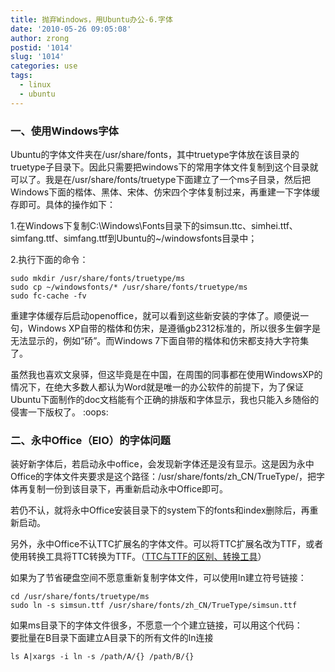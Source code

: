 ```yaml
---
title: 抛弃Windows，用Ubuntu办公-6.字体
date: '2010-05-26 09:05:08'
author: zrong
postid: '1014'
slug: '1014'
categories: use
tags:
  - linux
  - ubuntu
---
```


### 一、使用Windows字体

Ubuntu的字体文件夹在/usr/share/fonts，其中truetype字体放在该目录的truetype子目录下。因此只需要把windows下的常用字体文件复制到这个目录就可以了。我是在/usr/share/fonts/truetype下面建立了一个ms子目录，然后把Windows下面的楷体、黑体、宋体、仿宋四个字体复制过来，再重建一下字体缓存即可。具体的操作如下：

1.在Windows下复制C:\\Windows\\Fonts目录下的simsun.ttc、simhei.ttf、simfang.ttf、simfang.ttf到Ubuntu的\~/windowsfonts目录中；

2.执行下面的命令：

    sudo mkdir /usr/share/fonts/truetype/ms
    sudo cp ~/windowsfonts/* /usr/share/fonts/truetype/ms
    sudo fc-cache -fv

<!--more-->  

重建字体缓存后启动openoffice，就可以看到这些新安装的字体了。顺便说一句，Windows
XP自带的楷体和仿宋，是遵循gb2312标准的，所以很多生僻字是无法显示的，例如“硚”。而Windows
7下面自带的楷体和仿宋都支持大字符集了。

虽然我也喜欢文泉驿，但这毕竟是在中国，在周围的同事都在使用WindowsXP的情况下，在绝大多数人都认为Word就是唯一的办公软件的前提下，为了保证Ubuntu下面制作的doc文档能有个正确的排版和字体显示，我也只能入乡随俗的侵害一下版权了。
:oops:

### 二、永中Office（EIO）的字体问题

装好新字体后，若启动永中office，会发现新字体还是没有显示。这是因为永中Office的字体文件夹要求是这个路径：/usr/share/fonts/zh\_CN/TrueType/，把字体再复制一份到该目录下，再重新启动永中Office即可。

若仍不认，就将永中Office安装目录下的system下的fonts和index删除后，再重新启动。

另外，永中Office不认TTC扩展名的字体文件。可以将TTC扩展名改为TTF，或者使用转换工具将TTC转换为TTF。（[TTC与TTF的区别、转换工具](http://www.google.com/search?hl=zh-CN&q=TTC+TTF)）

如果为了节省硬盘空间不愿意重新复制字体文件，可以使用ln建立符号链接：

    cd /usr/share/fonts/truetype/ms
    sudo ln -s simsun.ttf /usr/share/fonts/zh_CN/TrueType/simsun.ttf

如果ms目录下的字体文件很多，不愿意一个个建立链接，可以用这个代码：  
要批量在B目录下面建立A目录下的所有文件的ln连接

    ls A|xargs -i ln -s /path/A/{} /path/B/{} 
